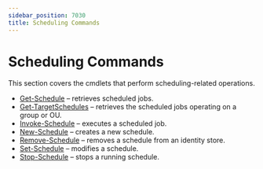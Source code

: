 ```yaml
---
sidebar_position: 7030
title: Scheduling Commands
---
```


# Scheduling Commands

This section covers the cmdlets that perform scheduling-related operations.

* [Get-Schedule](GetSchedule "Get-Schedule") – retrieves scheduled jobs.
* [Get-TargetSchedules](GetTargetSchedule "Get-TargetSchedules") – retrieves the scheduled jobs operating on a group or OU.
* [Invoke-Schedule](InvokeSchedule "Invoke-Schedule") – executes a scheduled job.
* [New-Schedule](NewSchedule "New-Schedule") – creates a new schedule.
* [Remove-Schedule](RemoveSchedule "Remove-Schedule") – removes a schedule from an identity store.
* [Set-Schedule](SetSchedule "Set-Schedule") – modifies a schedule.
* [Stop-Schedule](StopSchedule "Stop-Schedule") – stops a running schedule.